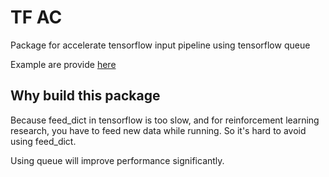 # TF AC

Package for accelerate tensorflow input pipeline using tensorflow queue

Example are provide [here](example/mlp.py)

## Why build this package

Because feed_dict in tensorflow is too slow,
and for reinforcement learning research,
you have to feed new data while running.
So it's hard to avoid using feed_dict.

Using queue will improve performance significantly.
